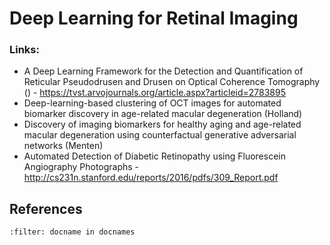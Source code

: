 # Deep Learning for Retinal Imaging

### Links:
* A Deep Learning Framework for the Detection and Quantification of Reticular Pseudodrusen and Drusen on Optical Coherence Tomography () - https://tvst.arvojournals.org/article.aspx?articleid=2783895
* Deep-learning-based clustering of OCT images for automated biomarker discovery in age-related macular degeneration (Holland)
* Discovery of imaging biomarkers for healthy aging and age-related macular degeneration using counterfactual generative adversarial networks (Menten)
* Automated Detection of Diabetic Retinopathy using Fluorescein Angiography Photographs - http://cs231n.stanford.edu/reports/2016/pdfs/309_Report.pdf

## References
```{bibliography}
:filter: docname in docnames
```